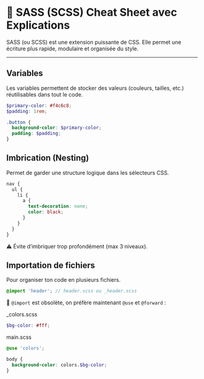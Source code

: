 # 💎 SASS (SCSS) Cheat Sheet avec Explications

SASS (ou SCSS) est une extension puissante de CSS. Elle permet une écriture plus rapide, modulaire et organisée du style.

---

## Variables

Les variables permettent de stocker des valeurs (couleurs, tailles, etc.) réutilisables dans tout le code.

```scss
$primary-color: #f4c6c8;
$padding: 1rem;

.button {
  background-color: $primary-color;
  padding: $padding;
}
```

## Imbrication (Nesting)

Permet de garder une structure logique dans les sélecteurs CSS.
```scss
nav {
  ul {
    li {
      a {
        text-decoration: none;
        color: black;
      }
    }
  }
}
```
⚠️ Évite d’imbriquer trop profondément (max 3 niveaux).

## Importation de fichiers

Pour organiser ton code en plusieurs fichiers.
```scss
@import 'header'; // header.scss ou _header.scss
```
🔔 `@import` est obsolète, on préfère maintenant `@use` et `@forward` :

_colors.scss
```scss
$bg-color: #fff;
```
main.scss
```scss
@use 'colors';

body {
  background-color: colors.$bg-color;
}
```
